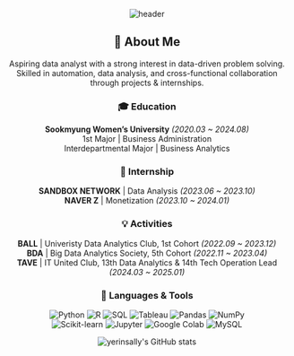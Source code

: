 
<!--
**yerinsally/yerinsally** is a ✨ _special_ ✨ repository because its `README.md` (this file) appears on your GitHub profile.

Here are some ideas to get you started:

- 🔭 I’m currently working on ...
- 🌱 I’m currently learning ...
- 👯 I’m looking to collaborate on ...
- 🤔 I’m looking for help with ...
- 💬 Ask me about ...
- 📫 How to reach me: ...
- 😄 Pronouns: ...
- ⚡ Fun fact: ...
-->
<div align="center">
  
![header](https://capsule-render.vercel.app/api?type=waving&color=timeGradient&text=Welcome%20to%20Yerin's%20GitHub%20👋🏼&animation=twinkling&fontSize=35&fontAlignY=40&fontAlign=70&height=250)

## 🚀 About Me
Aspiring data analyst with a strong interest in data-driven problem solving.  
Skilled in automation, data analysis, and cross-functional collaboration through projects & internships.

### 🎓 Education  
**Sookmyung Women’s University** *(2020.03 ~ 2024.08)*  
1st Major | Business Administration  
Interdepartmental Major | Business Analytics  

### 💼 Internship  
**SANDBOX NETWORK** | Data Analysis *(2023.06 ~ 2023.10)*  
**NAVER Z** | Monetization *(2023.10 ~ 2024.01)*  

### 💡 Activities  
**BALL** | Univeristy Data Analytics Club, 1st Cohort *(2022.09 ~ 2023.12)*  
**BDA** | Big Data Analytics Society, 5th Cohort *(2022.11 ~ 2023.04)*  
**TAVE** | IT United Club, 13th Data Analytics & 14th Tech Operation Lead *(2024.03 ~ 2025.01)*

### 🔧 Languages & Tools
![Python](https://img.shields.io/badge/Python-3776AB?style=flat&logo=python&logoColor=white)
![R](https://img.shields.io/badge/R-276DC3?style=flat&logo=r&logoColor=white)
![SQL](https://img.shields.io/badge/SQL-003B57?style=flat&logo=sqlite&logoColor=white)
![Tableau](https://img.shields.io/badge/Tableau-E97627?style=flat&logo=tableau&logoColor=white)
![Pandas](https://img.shields.io/badge/Pandas-150458?style=flat&logo=pandas&logoColor=white)
![NumPy](https://img.shields.io/badge/NumPy-013243?style=flat&logo=numpy&logoColor=white)  
![Scikit-learn](https://img.shields.io/badge/Scikit--Learn-F7931E?style=flat&logo=scikit-learn&logoColor=white)
![Jupyter](https://img.shields.io/badge/Jupyter-F37626?style=flat&logo=jupyter&logoColor=white)
![Google Colab](https://img.shields.io/badge/Colab-F9AB00?style=flat&logo=google-colab&logoColor=white)
![MySQL](https://img.shields.io/badge/MySQL-4479A1?style=flat&logo=mysql&logoColor=white)

![yerinsally's GitHub stats](https://github-readme-stats-sigma-five.vercel.app/api?username=yerinsally&show_icons=true&theme=dracula&count_private=true&include_all_commits=true)

</div>
